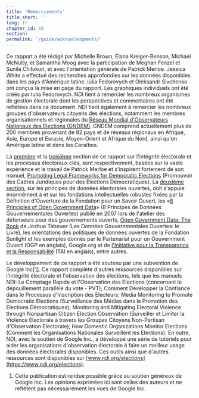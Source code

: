 ```yaml
---
title: 'Remerciements'
title_short: ''
lang: fr
chapter_id: 43
section: 
permalink: '/guide/acknowledgments/'
---
```


Ce rapport a été rédigé par Michelle Brown, Elana Kreiger-Benson, Michael McNulty, et Samantha Moog avec la participation de Meghan Fenzel et Sunila Chilukuri, et avec l'orientation générale de Patrick Merloe. Jessica White a effectué des recherches approfondies sur les données disponibles dans les pays d'Amérique latine. Iulia Fedorovych et Oleksandr Sivchenko ont conçus la mise en page du rapport. Les graphiques individuels ont été créés par Iulia Fedorovych. NDI tient à remercier les nombreux organismes de gestion électorale dont les perspectives et commentaires ont été reflétées dans ce document. NDI tient également à remercier les nombreux groupes d'observateurs citoyens des élections, notamment les membres organisationnels et régionales du [Réseau Mondial d'Observateurs Nationaux des Elections (GNDEM)](http://www.gndem.org/fr). GNDEM comprend actuellement plus de 200 membres provenant de 82 pays et de réseaux régionaux en Afrique, Asie, Europe et Eurasie, Moyen-Orient et Afrique du Nord, ainsi qu'en Amérique latine et dans les Caraïbes.

La [première](/fr/guide/electoral-integrity/) et la [troisième](/fr/guide/key-categories/) section de ce rapport sur l'intégrité électorale et les processus électoraux clés, sont respectivement, basées sur la vaste expérience et le travail de Patrick Merloe et s'inspirent fortement de son manuel, [Promoting Legal Frameworks for Democratic Elections](https://www.ndi.org/files/2404_ww_elect_legalframeworks_093008.pdf) (Promouvoir des Cadres Juridiques pour des Elections Démocratiques). La [deuxième section](/fr/guide/principles/), sur les principes de données électorales ouvertes, doit s'appuie énormément à et sur les fondations intellectuelles robustes fixées par la Définition d'Ouverture de la Fondation pour un Savoir Ouvert, les «[8 Principles of Open Government Data](https://public.resource.org/8_principles.html)» (8 Principes de Données Gouvernementales Ouvertes) publié en 2007 lors de l'atelier des défenseurs pour des gouvernements ouverts, [Open Government Data: The Book](https://opengovdata.io/) de Joshua Tabeuer (Les Données Gouvernmentales Ouvertes: le Livre), les orientations des politiques de données ouvertes de la Fondation Sunlight et les exemples donnés par le Partenariat pour un Gouvernment Ouvert (OGP en anglais), Google.org et de [l'Initiative pour la Transparence et la Responsabilité](http://www.transparency-initiative.org/) (TAI en anglais), entre autres.

Le développement de ce rapport a été soutenu par une subvention de Google Inc[\[1\]](#footnote-1). Ce rapport complète d'autres ressources disponibles sur l'intégrité électorale et l'observation des élections, tels que les manuels NDI: Le Comptage Rapide et l'Observation des Elections (concernant le dépouillement parallèle du vote - PVT); Comment Développer la Confiance dans le Processus d'Inscription des Electeurs; Media Monitoring to Promote Democratic Elections (Surveillance des Médias dans la Promotion des Elections Démocratiques); Monitoring and Mitigating Electoral Violence through Nonpartisan Citizen Election Observation (Surveiller et Limiter la Violence Electorale à travers les Groupes Citoyens Non-Partisan d'Observation Electorale); How Domestic Organizations Monitor Elections (Comment les Organisations Nationales Surveillent les Elections). En outre, NDI, avec le soutien de Google Inc., a développé une série de tutoriels pour aider les organisations d'observation électorale à faire un meilleur usage des données électorales disponibles. Ces outils ainsi que d'autres ressources sont disponibles sur [www.ndi.org/elections](https://www.ndi.org/elections).

1.  [](#reference-1)Cette publication est rendue possible grâce au soutien généreux de Google Inc. Les opinions exprimées ici sont celles des auteurs et ne reflètent pas nécessairement les vues de Google Inc.
